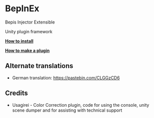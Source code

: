 # BepInEx
Bepis Injector Extensible

Unity plugin framework

**[How to install](https://github.com/bbepis/BepInEx/wiki/How-to-install)**

**[How to make a plugin](https://github.com/bbepis/BepInEx/wiki/How-to-make-a-plugin)**

## Alternate translations

- German translation: https://pastebin.com/CLGGzCD6

## Credits
- Usagirei - Color Correction plugin, code for using the console, unity scene dumper and for assisting with technical support
